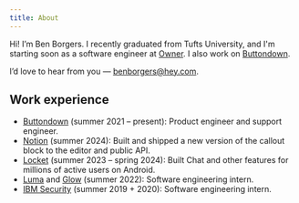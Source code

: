```yaml
---
title: About
---
```


Hi! I’m Ben Borgers. I recently graduated from Tufts University, and I'm starting soon as a software engineer at [Owner](https://owner.com). I also work on [Buttondown](https://buttondown.com).

I’d love to hear from you — [benborgers@hey.com](mailto:benborgers@hey.com).

## Work experience

- [Buttondown](https://buttondown.com) (summer 2021 – present): Product engineer and support engineer.
- [Notion](https://notion.so/product) (summer 2024): Built and shipped a new version of the callout block to the editor and public API.
- [Locket](https://locket.camera) (summer 2023 – spring 2024): Built Chat and other features for millions of active users on Android.
- [Luma](https://lu.ma) and [Glow](https://glow.app) (summer 2022): Software engineering intern.
- [IBM Security](https://www.ibm.com/products/guardium-insights) (summer 2019 + 2020): Software engineering intern.
